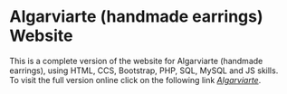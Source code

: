 # Algarviarte (handmade earrings) Website
This is a complete version of the website for Algarviarte (handmade earrings), using HTML, CCS, Bootstrap, PHP, SQL, MySQL and JS skills.\
To visit the full version online click on the following link *[Algarviarte](https://algarviarte.great-site.net/)*.
